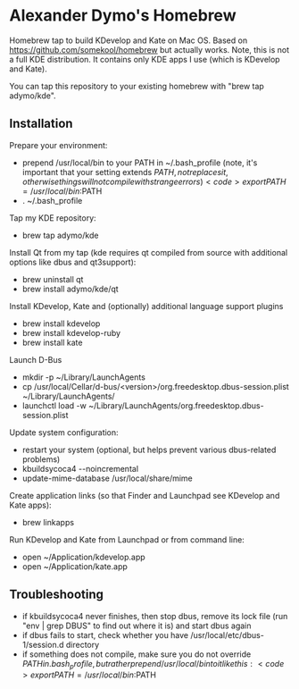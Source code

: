 Alexander Dymo's Homebrew
=========================
Homebrew tap to build KDevelop and Kate on Mac OS. Based on https://github.com/somekool/homebrew but actually works. Note, this is not a full KDE distribution. It contains only KDE apps I use (which is KDevelop and Kate).

You can tap this repository to your existing homebrew with "brew tap adymo/kde".

Installation
------------

Prepare your environment:

* prepend /usr/local/bin to your PATH in ~/.bash_profile (note, it's important that your setting extends $PATH, not replaces it, otherwise things will not compile with strange errors)  
  <code>export PATH=/usr/local/bin:$PATH</code>
* . ~/.bash_profile

Tap my KDE repository:

* brew tap adymo/kde

Install Qt from my tap (kde requires qt compiled from source with additional options like dbus and qt3support):

* brew uninstall qt
* brew install adymo/kde/qt 

Install KDevelop, Kate and (optionally) additional language support plugins

* brew install kdevelop
* brew install kdevelop-ruby
* brew install kate

Launch D-Bus

* mkdir -p ~/Library/LaunchAgents
* cp /usr/local/Cellar/d-bus/&lt;version&gt;/org.freedesktop.dbus-session.plist ~/Library/LaunchAgents/
* launchctl load -w ~/Library/LaunchAgents/org.freedesktop.dbus-session.plist

Update system configuration:

* restart your system (optional, but helps prevent various dbus-related problems)
* kbuildsycoca4 --noincremental
* update-mime-database /usr/local/share/mime

Create application links (so that Finder and Launchpad see KDevelop and Kate apps):

* brew linkapps

Run KDevelop and Kate from Launchpad or from command line:

* open ~/Application/kdevelop.app
* open ~/Application/kate.app

Troubleshooting
---------------

* if kbuildsycoca4 never finishes, then stop dbus, remove its lock file (run "env | grep DBUS" to find out where it is) and start dbus again
* if dbus fails to start, check whether you have /usr/local/etc/dbus-1/session.d directory
* if something does not compile, make sure you do not override $PATH in .bash_profile, but rather prepend /usr/local/bin to it like this:  
  <code>export PATH=/usr/local/bin:$PATH</code>
